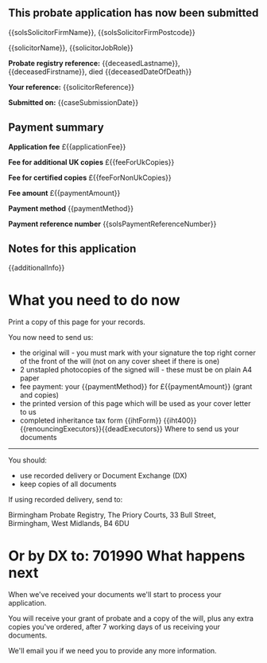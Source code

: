 This probate application has now been submitted
-------------------------------------------------

{{solsSolicitorFirmName}}, {{solsSolicitorFirmPostcode}}

{{solicitorName}}, {{solicitorJobRole}}

**Probate registry reference:**
{{deceasedLastname}}, {{deceasedFirstname}}, died {{deceasedDateOfDeath}}

**Your reference:** {{solicitorReference}}

**Submitted on:** {{caseSubmissionDate}}

Payment summary
-------------------------------------------------
**Application fee** £{{applicationFee}}

**Fee for additional UK copies** £{{feeForUkCopies}}

**Fee for certified copies** £{{feeForNonUkCopies}}

**Fee amount** £{{paymentAmount}}

**Payment method** {{paymentMethod}}

**Payment reference number** {{solsPaymentReferenceNumber}}

Notes for this application
-------------------------------------------------

{{additionalInfo}}

What you need to do now
==================================================

Print a copy of this page for your records. 
 
You now need to send us:

*   the original will - you must mark with your signature the top right corner of the front of the will
    (not on any cover sheet if there is one)
*   2 unstapled photocopies of the signed will - these must be on plain A4 paper
*   fee payment: your {{paymentMethod}} for £{{paymentAmount}} (grant and copies)
*   the printed version of this page which will be used as your cover letter to us
*   completed inheritance tax form {{ihtForm}}
{{iht400}}{{renouncingExecutors}}{{deadExecutors}}
Where to send us your documents
-------------------------------

You should:

*   use recorded delivery or Document Exchange (DX)
*   keep copies of all documents

If using recorded delivery, send to:

Birmingham Probate Registry,
The Priory Courts,
33 Bull Street,
Birmingham,
West Midlands,
B4 6DU

Or by DX to: 701990
What happens next
=================

When we've received your documents we'll start to process your application.

You will receive your grant of probate and a copy of the will, plus any extra copies you've ordered, after 7 working days of us receiving your documents.

We'll email you if we need you to provide any more information.
